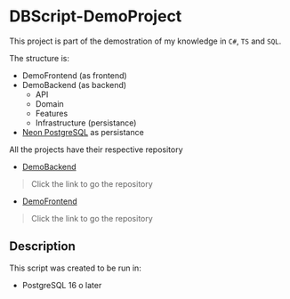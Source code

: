 
# DBScript-DemoProject

This project is part of the demostration of my knowledge in `C#`, `TS` and `SQL`.

The structure is:
- DemoFrontend (as frontend)
- DemoBackend (as backend)
    - API
    - Domain
    - Features
    - Infrastructure (persistance)
- [Neon PostgreSQL](https://neon.tech/home) as persistance

All the projects have their respective repository

- [DemoBackend](https://github.com/Leonides2/DemoProject-Backend)
 > Click the link to go the repository

- [DemoFrontend](https://github.com/Leonides2/DemoProject-Frontend)
 > Click the link to go the repository


## Description

This script was created to be run in: 

 - PostgreSQL 16 o later

